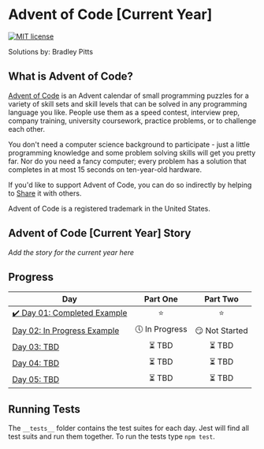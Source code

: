 # Advent of Code [Current Year]

[![MIT license](https://img.shields.io/badge/License-MIT-blue.svg)](https://opensource.org/licenses/MIT)

Solutions by: Bradley Pitts

## What is Advent of Code?
[Advent of Code](https://adventofcode.com/2020/about) is an Advent calendar of small programming puzzles for a variety of skill sets and skill levels that can be solved in any programming language you like. People use them as a speed contest, interview prep, company training, university coursework, practice problems, or to challenge each other.

You don't need a computer science background to participate - just a little programming knowledge and some problem solving skills will get you pretty far. Nor do you need a fancy computer; every problem has a solution that completes in at most 15 seconds on ten-year-old hardware.

If you'd like to support Advent of Code, you can do so indirectly by helping to [Share](https://twitter.com/intent/tweet?text=Daily+programming+puzzles+at+Advent+of+Code&url=https%3A%2F%2Fadventofcode%2Ecom%2F&related=ericwastl&hashtags=AdventOfCode) it with others.

Advent of Code is a registered trademark in the United States.

## Advent of Code [Current Year] Story
*Add the story for the current year here*

## Progress

| Day  | Part One | Part Two | 
|---|:---:|:---:|
|[:heavy_check_mark: Day 01: Completed Example](https://github.com/BPitts8019/Advent-of-Code/tree/main/src/day-01)  | :star: | :star: |
|[Day 02: In Progress Example](https://github.com/BPitts8019/Advent-of-Code/tree/main/src/day-02)  | :clock5: In Progress | :smirk: Not Started |
|[Day 03: TBD](https://github.com/BPitts8019/Advent-of-Code/tree/main/src/day-03)  | :hourglass_flowing_sand: TBD | :hourglass_flowing_sand: TBD |
|[Day 04: TBD](https://github.com/BPitts8019/Advent-of-Code/tree/main/src/day-04)  | :hourglass_flowing_sand: TBD | :hourglass_flowing_sand: TBD |
|[Day 05: TBD](https://github.com/BPitts8019/Advent-of-Code/tree/main/src/day-05)  | :hourglass_flowing_sand: TBD | :hourglass_flowing_sand: TBD |

## Running Tests

The `__tests__` folder contains the test suites for each day. Jest will find all test suits and run them together. To run the tests type `npm test`.